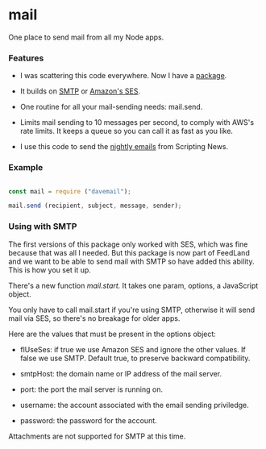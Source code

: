 # mail

One place to send mail from all my Node apps. 

### Features

* I was scattering this code everywhere. Now I have a <a href="https://www.npmjs.com/package/davemail">package</a>. 

* It builds on <a href="#using-with-smtp">SMTP</a> or <a href="https://aws.amazon.com/ses/">Amazon's SES</a>. 

* One routine for all your mail-sending needs: mail.send.

* Limits mail sending to 10 messages per second, to comply with AWS's rate limits. It keeps a queue so you can call it as fast as you like. 

* I use this code to send the <a href="http://scripting.com/email/">nightly emails</a> from Scripting News. 

### Example

```javascript

const mail = require ("davemail");

mail.send (recipient, subject, message, sender);

```

### Using with SMTP

The first versions of this package only worked with SES, which was fine because that was all I needed. But this package is now part of FeedLand and we want to be able to send mail with SMTP so have added this ability. This is how you set it up.

There's a new function <i>mail.start.</i> It takes one param, options, a JavaScript object. 

You only have to call mail.start if you're using SMTP, otherwise it will send mail via SES, so there's no breakage for older apps. 

Here are the values that must be present in the options object:

* flUseSes: if true we use Amazon SES and ignore the other values. If false we use SMTP. Default true, to preserve backward compatibility. 

* smtpHost: the domain name or IP address of the mail server.

* port: the port the mail server is running on.

* username: the account associated with the email sending priviledge. 

* password: the password for the account. 

Attachments are not supported for SMTP at this time. 

